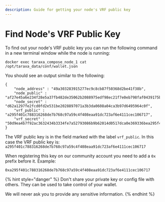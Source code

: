 ```yaml
---
description: Guide for getting your node's VRF public key
---
```


# Find Node's VRF Public Key

To find out your node's VRF public key you can run the following command in a new terminal window while the node is running:

```
docker exec taraxa_compose_node_1 cat /opt/taraxa_data/conf/wallet.json
```

You should see an output similar to the following:

```
{
	"node_address" : "49a303283915277ec9c8cb87f50368d2be41f38b",
	"node_public" : "af27e45a6e234f28e5a37fb482de35062b2088975edf98ec21f7e0eb798faf0439175b8f0f3f501fd60d160dbb86e6f7082658baa659c5fdaafe49065f444fb9",
	"node_secret" : "d62a1297fe2fcd0fd2e531be2028897071a3b3da0608a04ca3b97d6495964c0f",
	"vrf_public" : "a295f401c788316268de7b768c97a59c4f408eaa91dc723af6e4111cec106717",
	"vrf_secret" : "50d9ea4b7f92ac3632434b3334fe7a52793086b9b62014d0517dca0e369336bea295f401c788316268de7b768c97a59c4f408eaa91dc723af6e4111cec106717"
}
```

The VRF public key is in the field marked with the label `vrf_public`. In this case the VRF public key is: `a295f401c788316268de7b768c97a59c4f408eaa91dc723af6e4111cec106717`

When registering this key on our community account you need to add a `0x` prefix before it. Example:

`0xa295f401c788316268de7b768c97a59c4f408eaa91dc723af6e4111cec106717`

{% hint style="danger" %}
Don't share your private key or config file with others. They can be used to take control of your wallet.

We will never ask you to provide any sensitive information.
{% endhint %}
